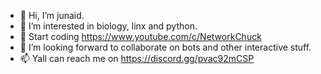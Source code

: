 - 👋 Hi, I’m junaid.
- 👀 I’m interested in biology, linx and python.
- 🌱 Start coding https://www.youtube.com/c/NetworkChuck
- 💞️ I’m looking forward to collaborate on bots and other interactive stuff.
- 📫 Yall can reach me on https://discord.gg/pvac92mCSP
